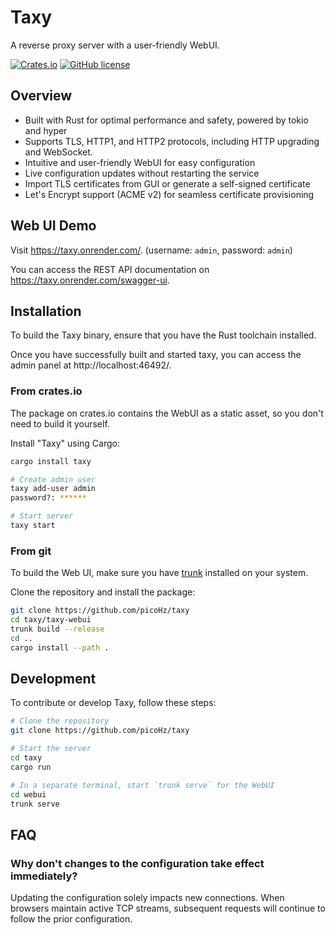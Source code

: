 # Taxy

A reverse proxy server with a user-friendly WebUI.

[![Crates.io](https://img.shields.io/crates/v/taxy.svg)](https://crates.io/crates/taxy)
[![GitHub license](https://img.shields.io/github/license/picoHz/taxy.svg)](https://github.com/picoHz/taxy/blob/main/LICENSE)

## Overview

- Built with Rust for optimal performance and safety, powered by tokio and hyper
- Supports TLS, HTTP1, and HTTP2 protocols, including HTTP upgrading and WebSocket.
- Intuitive and user-friendly WebUI for easy configuration
- Live configuration updates without restarting the service
- Import TLS certificates from GUI or generate a self-signed certificate
- Let's Encrypt support (ACME v2) for seamless certificate provisioning

## Web UI Demo

Visit https://taxy.onrender.com/. (username: `admin`, password: `admin`)

You can access the REST API documentation on https://taxy.onrender.com/swagger-ui.

## Installation

To build the Taxy binary, ensure that you have the Rust toolchain installed.

Once you have successfully built and started taxy, you can access the admin panel at http://localhost:46492/.

### From crates.io

The package on crates.io contains the WebUI as a static asset, so you don't need to build it yourself.

Install "Taxy" using Cargo:

```bash
cargo install taxy

# Create admin user
taxy add-user admin
password?: ******

# Start server
taxy start
```

### From git

To build the Web UI, make sure you have [trunk](https://trunkrs.dev/) installed on your system.

Clone the repository and install the package:

```bash
git clone https://github.com/picoHz/taxy
cd taxy/taxy-webui
trunk build --release
cd ..
cargo install --path .
```

## Development

To contribute or develop Taxy, follow these steps:

```bash
# Clone the repository
git clone https://github.com/picoHz/taxy

# Start the server
cd taxy
cargo run

# In a separate terminal, start `trunk serve` for the WebUI
cd webui
trunk serve
```

## FAQ

### Why don't changes to the configuration take effect immediately?

Updating the configuration solely impacts new connections. 
When browsers maintain active TCP streams, subsequent requests will continue to follow the prior configuration.
